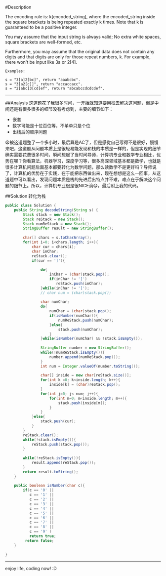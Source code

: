 #Description

The encoding rule is: k[encoded_string], where the encoded_string inside the square brackets is being repeated exactly k times. Note that k is guaranteed to be a positive integer.

You may assume that the input string is always valid; No extra white spaces, square brackets are well-formed, etc.

Furthermore, you may assume that the original data does not contain any digits and that digits are only for those repeat numbers, k. For example, there won't be input like 3a or 2[4].

```
Examples:

s = "3[a]2[bc]", return "aaabcbc".
s = "3[a2[c]]", return "accaccacc".
s = "2[abc]3[cd]ef", return "abcabccdcdcdef".

```
***
##Analysis
这道题花了我很多时间，一开始就知道要用栈去解决这问题，但是中间还是有很多很多的细节没有考虑到，主要的细节如下：

+ 嵌套
+ 数字可能是十位百位等，不单单只是个位
+ 出栈后的顺序问题

 :tired_face:被这道题整了一个多小时，最后算是AC了，但是感觉自己写得不是很好，慢慢来吧，这道题从问题本质上是很轻易能发现和栈的本质是一样的，但是实现的细节确实需要花费很多时间，瞬间想起了当时问导师，计算机专业和数学专业相比，优势在哪？你看算法，机器学习，深度学习等，很多高深领域基本都是数学，也就是很多计算机问题后面基本都要转化为数学问题，那么读数学不是更好吗？导师说了，计算机的优势在于实践，在于能把东西做出来，现在想想是这么一回事，从这道题中可以看出，发现问题本质是栈的先进后出特点并不难，难点在于解决这个问题的细节上。所以，计算机专业很是很NICE滴:yum:，最后附上我的代码。

##Solution 转化为栈

```java
public class Solution {
    public String decodeString(String s) {
        Stack stack = new Stack();
        Stack reStack = new Stack();
        Stack numReStack = new Stack();
        StringBuffer result = new StringBuffer();
        
        char[] chars = s.toCharArray();
        for(int i=0; i<chars.length; i++){
            char cur = chars[i];
            char inChar;
            reStack.clear();
            if(cur == ']'){
                
                do{
                    inChar = (char)stack.pop();
                    if(inChar != '[')
                       reStack.push(inChar);
                }while(inChar != '[');
                // char num = (char)stack.pop();
                
                char numChar;
                do{
                    numChar = (char)stack.pop();
                    if(isNumber(numChar)){
                        numReStack.push(numChar);
                    }else{
                        stack.push(numChar);
                    }
                }while(isNumber(numChar) && !stack.isEmpty());
                
                StringBuffer number = new StringBuffer();
                while(!numReStack.isEmpty()){
                    number.append(numReStack.pop());
                }
                int num = Integer.valueOf(number.toString());
                
                char[] inside = new char[reStack.size()];
                for(int k =0; k<inside.length; k++){
                    inside[k] = (char)reStack.pop();
                }
                for(int j=0; j< num; j++){
                    for(int m=0; m<inside.length; m++){
                        stack.push(inside[m]);
                    }    
                }
            }else{
                stack.push(cur);
            }
        }
        reStack.clear();
        while(!stack.isEmpty()){
            reStack.push(stack.pop());
        }
        
        while(!reStack.isEmpty()){
            result.append(reStack.pop());
        }
        return result.toString();
    }
    
    public boolean isNumber(char c){
        if(c == '0' ||
           c == '1' ||
           c == '2' ||
           c == '3' ||
           c == '4' ||
           c == '5' ||
           c == '6' ||
           c == '7' ||
           c == '8' ||
           c == '9' )
           return true;
         return false;
    }
    
}
```
***
enjoy life, coding now! :D